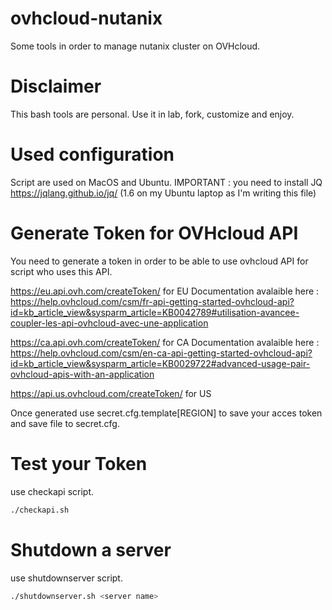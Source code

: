 # ovhcloud-nutanix
Some tools in order to manage nutanix cluster on OVHcloud.

# Disclaimer
This bash tools are personal.
Use it in lab, fork, customize and enjoy.

# Used configuration 
Script are used on MacOS and Ubuntu.
IMPORTANT : you need to install JQ https://jqlang.github.io/jq/ (1.6 on my Ubuntu laptop as I'm writing this file)

# Generate Token for OVHcloud API
You need to generate a token in order to be able to use ovhcloud API for script who uses this API.

https://eu.api.ovh.com/createToken/ for EU
Documentation avalaible here : https://help.ovhcloud.com/csm/fr-api-getting-started-ovhcloud-api?id=kb_article_view&sysparm_article=KB0042789#utilisation-avancee-coupler-les-api-ovhcloud-avec-une-application

https://ca.api.ovh.com/createToken/ for CA
Documentation avalaible here : https://help.ovhcloud.com/csm/en-ca-api-getting-started-ovhcloud-api?id=kb_article_view&sysparm_article=KB0029722#advanced-usage-pair-ovhcloud-apis-with-an-application

https://api.us.ovhcloud.com/createToken/ for US

Once generated use secret.cfg.template[REGION] to save your acces token and save file to secret.cfg.

# Test your Token
use checkapi script.
```bash
./checkapi.sh
```
# Shutdown a server
use shutdownserver script.
```bash
./shutdownserver.sh <server name>
```

